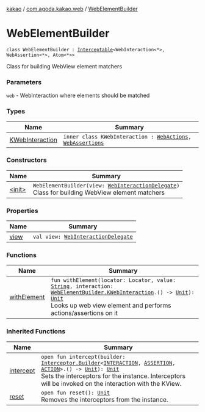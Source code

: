 [kakao](../../index.md) / [com.agoda.kakao.web](../index.md) / [WebElementBuilder](./index.md)

# WebElementBuilder

`class WebElementBuilder : `[`Interceptable`](../../com.agoda.kakao.intercept/-interceptable/index.md)`<WebInteraction<*>, WebAssertion<*>, Atom<*>>`

Class for building WebView element matchers

### Parameters

`web` - WebInteraction where elements should be matched

### Types

| Name | Summary |
|---|---|
| [KWebInteraction](-k-web-interaction/index.md) | `inner class KWebInteraction : `[`WebActions`](../-web-actions/index.md)`, `[`WebAssertions`](../-web-assertions/index.md) |

### Constructors

| Name | Summary |
|---|---|
| [&lt;init&gt;](-init-.md) | `WebElementBuilder(view: `[`WebInteractionDelegate`](../../com.agoda.kakao.delegate/-web-interaction-delegate/index.md)`)`<br>Class for building WebView element matchers |

### Properties

| Name | Summary |
|---|---|
| [view](view.md) | `val view: `[`WebInteractionDelegate`](../../com.agoda.kakao.delegate/-web-interaction-delegate/index.md) |

### Functions

| Name | Summary |
|---|---|
| [withElement](with-element.md) | `fun withElement(locator: Locator, value: `[`String`](https://kotlinlang.org/api/latest/jvm/stdlib/kotlin/-string/index.html)`, interaction: `[`WebElementBuilder.KWebInteraction`](-k-web-interaction/index.md)`.() -> `[`Unit`](https://kotlinlang.org/api/latest/jvm/stdlib/kotlin/-unit/index.html)`): `[`Unit`](https://kotlinlang.org/api/latest/jvm/stdlib/kotlin/-unit/index.html)<br>Looks up web view element and performs actions/assertions on it |

### Inherited Functions

| Name | Summary |
|---|---|
| [intercept](../../com.agoda.kakao.intercept/-interceptable/intercept.md) | `open fun intercept(builder: `[`Interceptor.Builder`](../../com.agoda.kakao.intercept/-interceptor/-builder/index.md)`<`[`INTERACTION`](../../com.agoda.kakao.intercept/-interceptable/index.md#INTERACTION)`, `[`ASSERTION`](../../com.agoda.kakao.intercept/-interceptable/index.md#ASSERTION)`, `[`ACTION`](../../com.agoda.kakao.intercept/-interceptable/index.md#ACTION)`>.() -> `[`Unit`](https://kotlinlang.org/api/latest/jvm/stdlib/kotlin/-unit/index.html)`): `[`Unit`](https://kotlinlang.org/api/latest/jvm/stdlib/kotlin/-unit/index.html)<br>Sets the interceptors for the instance. Interceptors will be invoked on the interaction with the KView. |
| [reset](../../com.agoda.kakao.intercept/-interceptable/reset.md) | `open fun reset(): `[`Unit`](https://kotlinlang.org/api/latest/jvm/stdlib/kotlin/-unit/index.html)<br>Removes the interceptors from the instance. |
